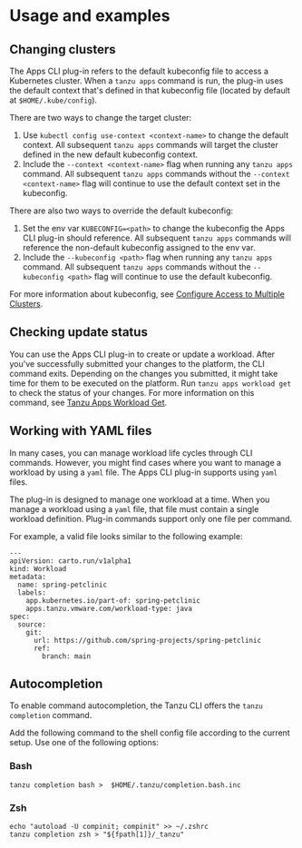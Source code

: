 # Usage and examples

## <a id='changing-clusters'></a> Changing clusters

The Apps CLI plug-in refers to the default kubeconfig file to access a Kubernetes cluster.
When a `tanzu apps` command is run, the plug-in uses the default context that's defined in that kubeconfig file (located by default at `$HOME/.kube/config`).

There are two ways to change the target cluster:

1. Use `kubectl config use-context <context-name>` to change the default context. All subsequent `tanzu apps` commands will target the cluster defined in the new default kubeconfig context.
1. Include the `--context <context-name>` flag when running any `tanzu apps` command. All subsequent `tanzu apps` commands without the `--context <context-name>` flag will continue to use the default context set in the kubeconfig.

There are also two ways to override the default kubeconfig:

1. Set the env var `KUBECONFIG=<path>` to change the kubeconfig the Apps CLI plug-in should reference. All subsequent `tanzu apps` commands will reference the non-default kubeconfig assigned to the env var.
1. Include the  `--kubeconfig <path>` flag when running any `tanzu apps` command. All subsequent `tanzu apps` commands without the `--kubeconfig <path>` flag will continue to use the default kubeconfig.

For more information about kubeconfig, see [Configure Access to Multiple Clusters](https://kubernetes.io/docs/tasks/access-application-cluster/configure-access-multiple-clusters/).


## <a id='checking-update-status'></a>Checking update status

You can use the Apps CLI plug-in to create or update a workload.
After you've successfully submitted your changes to the platform, the CLI command exits.
Depending on the changes you submitted, it might take time for them to be executed on the platform.
Run `tanzu apps workload get` to check the status of your changes.
For more information on this command, see [Tanzu Apps Workload Get](command-reference/tanzu_apps_workload_get.md).

## <a id='yaml-files'></a> Working with YAML files

In many cases, you can manage workload life cycles through CLI commands.
However, you might find cases where you want to manage a workload by using a `yaml` file.
The Apps CLI plug-in supports using `yaml` files.

The plug-in is designed to manage one workload at a time.
When you manage a workload using a `yaml` file, that file must contain a single workload definition.
Plug-in commands support only one file per command.

For example, a valid file looks similar to the following example:

```
---
apiVersion: carto.run/v1alpha1
kind: Workload
metadata:
  name: spring-petclinic
  labels:
    app.kubernetes.io/part-of: spring-petclinic
    apps.tanzu.vmware.com/workload-type: java
spec:
  source:
    git:
      url: https://github.com/spring-projects/spring-petclinic
      ref:
        branch: main
```
## <a id='autocompletion'></a> Autocompletion

To enable command autocompletion, the Tanzu CLI offers the `tanzu completion` command.

Add the following command to the shell config file according to the current setup. Use one of the following options:

### <a id='bash'></a> Bash

```
tanzu completion bash >  $HOME/.tanzu/completion.bash.inc
```

### <a id='zsh'></a> Zsh

```
echo "autoload -U compinit; compinit" >> ~/.zshrc
tanzu completion zsh > "${fpath[1]}/_tanzu"
```
